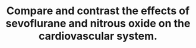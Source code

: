 ---
title: "Compare and contrast the effects of sevoflurane and nitrous oxide on the cardiovascular system."
entityType: SAQ
exam: PEX
college: ANZCA
year: 2020
sitting: A
question: 4
passRate: 31
EC_expectedDomains:
- "The major domains assessed in this question were General – dose dependency, comparison of doses used, understanding of differences between agents and Pharmacodynamics – Mechanisms and effects of both agents on cardiovascular parameters"
EC_extraCredit:
- "Credit was given for other relevant correct material including clinical utility of combining agents at reduced doses to promote cardiovascular stability."
EC_errorsCommon:
- "Not providing a mechanism for Nitrous Oxide’s cardiovascular effects"
- "Not providing a reason why Sevoflurane and Nitrous Oxide have different effects Not describing the dose dependent nature of effects seen"
- "Omitting effects on pulmonary vasculature"
- "Omitting effects on regional circulations"
- "Inaccurate effect of Sevoflurane on the baroreceptor reflex"
- "There was confusion about how cardiovascular parameters interacted."
- "Many candidates incorrectly stated that cardiac output decreases due to decreased systemic vascular resistance or that decreased cardiac output was the main cause of decreased mean arterial pressure with Sevoflurane."
resources:
- "Miller (8th edition) Chapter 28 Inhaled Anesthetics: Cardiovascular Pharmacology"
- "Katzung, Basic and Clinical Pharmacology 14e Chapter 25 General Anesthetics"
- "Stoelting’s Pharmacology and Physiology in Anesthetic Practice, 5e Chapter 4 Inhaled Anaesthetics"
---